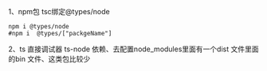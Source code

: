 1、npm包  tsc绑定@types/node    

```
npm i @types/node
#npm i  @types/["packgeName"] 
```

2、ts 直接调试器  ts-node 依赖、去配置node_modules里面有一个dist 文件里面 的bin 文件、这类包比较少

